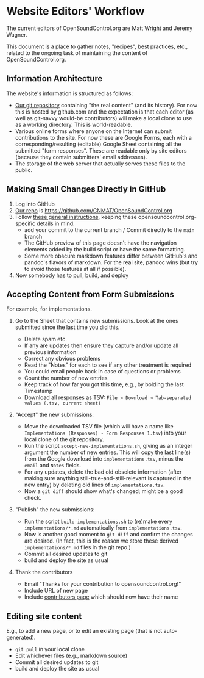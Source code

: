 # Website Editors' Workflow

The current editors of OpenSoundControl.org are Matt Wright and Jeremy
Wagner.

This document is a place to gather notes, "recipes", best practices,
etc., related to the ongoing task of maintaining the content of
OpenSoundControl.org.

## Information Architecture

The website's information is structured as follows:

- [Our git repository](site-repo.html) containing "the real content"
  (and its history).  For now this is hosted by github.com and the
  expectation is that each editor (as well as git-savvy would-be
  contributors) will make a local clone to use as a working
  directory. This is world-readable.
- Various online forms where anyone on the Internet can submit
  contributions to the site.  For now these are Google Forms, each
  with a corresponding/resulting (editable) Google Sheet containing
  all the submitted "form responses".  These are readable only by
  site editors (because they contain submitters' email addresses).
- The storage of the web server that actually serves these files to
  the public.
  
## Making Small Changes Directly in GitHub

1. Log into GitHub 
1. [Our repo](site-repo.html) is <https://github.com/CNMAT/OpenSoundControl.org>
1. Follow [these general
   instructions][editing-repo-files],
   keeping these opensoundcontrol.org-specific details in mind:
    - add your commit to the current branch / Commit directly to the
      `main` branch
    - The GitHub preview of this page doesn't have the navigation
      elements added by the build script or have the same formatting.
    - Some more obscure markdown features differ between GitHub's and
      pandoc's flavors of markdown.  For the real site, pandoc wins
      (but try to avoid those features at all if possible).
1. Now somebody has to pull, build, and deploy

[editing-repo-files]:https://docs.github.com/en/github/managing-files-in-a-repository/editing-files-in-your-repository


## Accepting Content from Form Submissions

For example, for implementations.

1. Go to the Sheet that contains new submissions.  Look at the ones
   submitted since the last time you did this. 
    
    * Delete spam etc.
    * If any are updates then ensure they capture and/or update all
      previous information
    * Correct any obvious problems 
    * Read the "Notes" for each to see if any other treatment is required
    * You could email people back in case of questions or problems
    * Count the number of new entries
    * Keep track of how far you got this time, e.g., by bolding the
      last Timestamp
    * Download all responses as TSV: `File > Download > Tab-separated
      values (.tsv, current sheet)`
      
2. "Accept" the new submissions:

    * Move the downloaded TSV file (which will have a name like
      `Implementations (Responses) - Form Responses 1.tsv`) into your
      local clone of the git repository.
    * Run the script `accept-new-implementations.sh`, giving as an
      integer argument the number of new entries.  This will copy the
      last line(s) from the Google download into `implementations.tsv`,
      minus the `email` and `Notes` fields.
    * For any updates, delete the bad old obsolete information (after
      making sure anything still-true-and-still-relevant is captured
      in the new entry) by deleting old lines of
      `implementations.tsv`.
    * Now a `git diff` should show what's changed; might be a good check.


3. "Publish" the new submissions:

    * Run the script `build-implementations.sh` to (re)make every
      `implementations/*.md` automatically from `implementations.tsv`.
    * Now is another good moment to `git diff` and confirm the changes
      are desired. (In fact, this is the reason we store these derived
      `implementations/*.md` files in the git repo.)
    * Commit all desired updates to git
    * build and deploy the site as usual
    
4. Thank the contributors

    * Email "Thanks for your contribution to opensoundcontrol.org!"
    * Include URL of new page
    * Include [contributors page](contributors.html) which should now
      have their name


## Editing site content

E.g., to add a new page, or to edit an existing page (that is not
auto-generated).

* `git pull` in your local clone
* Edit whichever files (e.g., markdown source)
* Commit all desired updates to git
* build and deploy the site as usual


